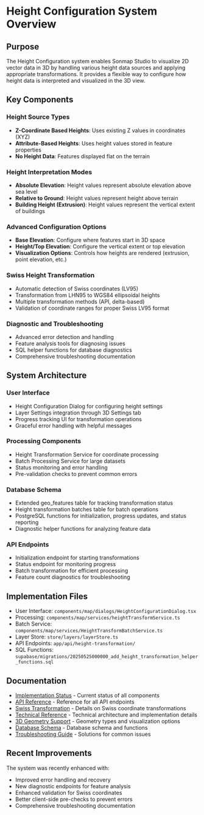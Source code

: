 # Height Configuration System Overview

## Purpose
The Height Configuration system enables Sonmap Studio to visualize 2D vector data in 3D by handling various height data sources and applying appropriate transformations. It provides a flexible way to configure how height data is interpreted and visualized in the 3D view.

## Key Components

### Height Source Types
- **Z-Coordinate Based Heights**: Uses existing Z values in coordinates (XYZ)
- **Attribute-Based Heights**: Uses height values stored in feature properties
- **No Height Data**: Features displayed flat on the terrain

### Height Interpretation Modes
- **Absolute Elevation**: Height values represent absolute elevation above sea level
- **Relative to Ground**: Height values represent height above terrain
- **Building Height (Extrusion)**: Height values represent the vertical extent of buildings

### Advanced Configuration Options
- **Base Elevation**: Configure where features start in 3D space
- **Height/Top Elevation**: Configure the vertical extent or top elevation
- **Visualization Options**: Controls how heights are rendered (extrusion, point elevation, etc.)

### Swiss Height Transformation
- Automatic detection of Swiss coordinates (LV95)
- Transformation from LHN95 to WGS84 ellipsoidal heights
- Multiple transformation methods (API, delta-based)
- Validation of coordinate ranges for proper Swiss LV95 format

### Diagnostic and Troubleshooting
- Advanced error detection and handling
- Feature analysis tools for diagnosing issues
- SQL helper functions for database diagnostics
- Comprehensive troubleshooting documentation

## System Architecture

### User Interface
- Height Configuration Dialog for configuring height settings
- Layer Settings integration through 3D Settings tab
- Progress tracking UI for transformation operations
- Graceful error handling with helpful messages

### Processing Components
- Height Transformation Service for coordinate processing
- Batch Processing Service for large datasets
- Status monitoring and error handling
- Pre-validation checks to prevent common errors

### Database Schema
- Extended geo_features table for tracking transformation status
- Height transformation batches table for batch operations
- PostgreSQL functions for initialization, progress updates, and status reporting
- Diagnostic helper functions for analyzing feature data

### API Endpoints
- Initialization endpoint for starting transformations
- Status endpoint for monitoring progress
- Batch transformation for efficient processing
- Feature count diagnostics for troubleshooting

## Implementation Files
- User Interface: `components/map/dialogs/HeightConfigurationDialog.tsx`
- Processing: `components/map/services/heightTransformService.ts`
- Batch Service: `components/map/services/HeightTransformBatchService.ts`
- Layer Store: `store/layers/layerStore.ts`
- API Endpoints: `app/api/height-transformation/`
- SQL Functions: `supabase/migrations/20250525000000_add_height_transformation_helper_functions.sql`

## Documentation

- [Implementation Status](./implementation-status.md) - Current status of all components
- [API Reference](./api-reference.md) - Reference for all API endpoints
- [Swiss Transformation](./swiss-transformation.md) - Details on Swiss coordinate transformations
- [Technical Reference](./technical-reference.md) - Technical architecture and implementation details
- [3D Geometry Support](./3d-geometry-support.md) - Geometry types and visualization options
- [Database Schema](./database-schema.md) - Database schema and functions
- [Troubleshooting Guide](./troubleshooting.md) - Solutions for common issues

## Recent Improvements

The system was recently enhanced with:
- Improved error handling and recovery
- New diagnostic endpoints for feature analysis
- Enhanced validation for Swiss coordinates
- Better client-side pre-checks to prevent errors
- Comprehensive troubleshooting documentation 